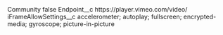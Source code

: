 <?xml version="1.0" encoding="UTF-8"?>
<CustomMetadata xmlns="http://soap.sforce.com/2006/04/metadata" xmlns:xsi="http://www.w3.org/2001/XMLSchema-instance" xmlns:xsd="http://www.w3.org/2001/XMLSchema">
    <label>Community</label>
    <protected>false</protected>
    <values>
        <field>Endpoint__c</field>
        <value xsi:type="xsd:string">https://player.vimeo.com/video/</value>
    </values>
    <values>
        <field>iFrameAllowSettings__c</field>
        <value xsi:type="xsd:string">accelerometer; autoplay; fullscreen; encrypted-media; gyroscope; picture-in-picture</value>
    </values>
</CustomMetadata>

